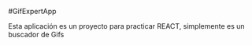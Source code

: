 #GifExpertApp

Esta aplicación es un proyecto para practicar REACT, simplemente es un buscador de Gifs